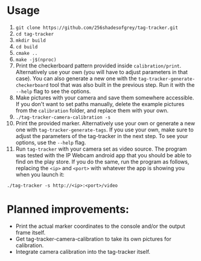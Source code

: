 # Usage
1. `git clone https://github.com/256shadesofgrey/tag-tracker.git`
2. `cd tag-tracker`
3. `mkdir build`
4. `cd build`
5. `cmake ..`
6. `make -j$(nproc)`
7. Print the checkerboard pattern provided inside `calibration/print`. Alternatively use your own (you will have to adjust parameters in that case). You can also generate a new one with the `tag-tracker-generate-checkerboard` tool that was also built in the previous step. Run it with the `--help` flag to see the options.
8. Make pictures with your camera and save them somewhere accessible. If you don't want to set paths manually, delete the example pictures from the `calibration` folder, and replace them with your own.
9. `./tag-tracker-camera-calibration -s`
10. Print the provided marker. Alternatively use your own or generate a new one with `tag-tracker-generate-tags`. If you use your own, make sure to adjust the parameters of the tag-tracker in the next step. To see your options, use the `--help` flag.
11. Run `tag-tracker` with your camera set as video source. The program was tested with the IP Webcam android app that you should be able to find on the play store. If you do the same, run the program as follows, replacing the `<ip>` and `<port>` with whatever the app is showing you when you launch it:  
```
./tag-tracker -s http://<ip>:<port>/video
```

# Planned improvements:
- Print the actual marker coordinates to the console and/or the output frame itself.
- Get tag-tracker-camera-calibration to take its own pictures for calibration.
- Integrate camera calibration into the tag-tracker itself.
